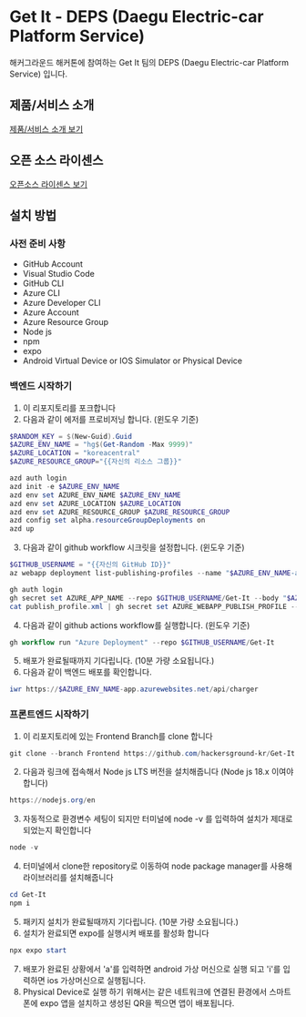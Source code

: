 # Get It - DEPS (Daegu Electric-car Platform Service)

해커그라운드 해커톤에 참여하는 Get It 팀의 DEPS (Daegu Electric-car Platform Service) 입니다.

## 제품/서비스 소개

<!-- 아래 링크는 지우지 마세요 -->
[제품/서비스 소개 보기](TOPIC.md)
<!-- 위 링크는 지우지 마세요 -->

## 오픈 소스 라이센스

<!-- 아래 링크는 지우지 마세요 -->
[오픈소스 라이센스 보기](./LICENSE)
<!-- 위 링크는 지우지 마세요 -->

## 설치 방법
### 사전 준비 사항

- GitHub Account
- Visual Studio Code
- GitHub CLI
- Azure CLI
- Azure Developer CLI
- Azure Account
- Azure Resource Group
- Node js
- npm
- expo
- Android Virtual Device or IOS Simulator or Physical Device

### 백엔드 시작하기
1. 이 리포지토리를 포크합니다
2. 다음과 같이 에저를 프로비저닝 합니다. (윈도우 기준)
```ps1
$RANDOM_KEY = $(New-Guid).Guid
$AZURE_ENV_NAME = "hg$(Get-Random -Max 9999)"
$AZURE_LOCATION = "koreacentral"
$AZURE_RESOURCE_GROUP="{{자신의 리소스 그룹}}"

azd auth login
azd init -e $AZURE_ENV_NAME
azd env set AZURE_ENV_NAME $AZURE_ENV_NAME
azd env set AZURE_LOCATION $AZURE_LOCATION
azd env set AZURE_RESOURCE_GROUP $AZURE_RESOURCE_GROUP
azd config set alpha.resourceGroupDeployments on
azd up
```
3. 다음과 같이 github workflow 시크릿을 설정합니다. (윈도우 기준)
```ps1
$GITHUB_USERNAME = "{{자신의 GitHub ID}}"
az webapp deployment list-publishing-profiles --name "$AZURE_ENV_NAME-app" --resource-group $AZURE_RESOURCE_GROUP --xml > publish_profile.xml

gh auth login
gh secret set AZURE_APP_NAME --repo $GITHUB_USERNAME/Get-It --body "$AZURE_ENV_NAME"
cat publish_profile.xml | gh secret set AZURE_WEBAPP_PUBLISH_PROFILE --repo $GITHUB_USERNAME/Get-It
```
4. 다음과 같이 github actions workflow를 실행합니다. (윈도우 기준)
```ps1
gh workflow run "Azure Deployment" --repo $GITHUB_USERNAME/Get-It
```
5. 배포가 완료될때까지 기다립니다. (10분 가량 소요됩니다.)
6. 다음과 같이 백엔드 배포를 확인합니다.
```ps1
iwr https://$AZURE_ENV_NAME-app.azurewebsites.net/api/charger
```
### 프론트엔드 시작하기
1. 이 리포지토리에 있는 Frontend Branch를 clone 합니다
```ps1
git clone --branch Frontend https://github.com/hackersground-kr/Get-It.git
```
2. 다음과 링크에 접속해서 Node js LTS 버전을 설치해줍니다 (Node js 18.x 이여야합니다)
```ps1
https://nodejs.org/en
```
3. 자동적으로 환경변수 세팅이 되지만 터미널에 node -v 를 입력하여 설치가 제대로 되었는지 확인합니다
```ps1
node -v
```
4. 터미널에서 clone한 repository로 이동하여 node package manager를 사용해 라이브러리를 설치해줍니다
```ps1
cd Get-It
npm i
```
5. 패키지 설치가 완료될때까지 기다립니다. (10분 가량 소요됩니다.)
6. 설치가 완료되면 expo를 실행시켜 배포를 활성화 합니다
```ps1
npx expo start
```
7. 배포가 완료된 상황에서 'a'를 입력하면 android 가상 머신으로 실행 되고 'i'를 입력하면 ios 가상머신으로 실행됩니다.
8. Physical Device로 실행 하기 위해서는 같은 네트워크에 연결된 환경에서 스마트폰에 expo 앱을 설치하고 생성된 QR을 찍으면 앱이 배포됩니다. 

